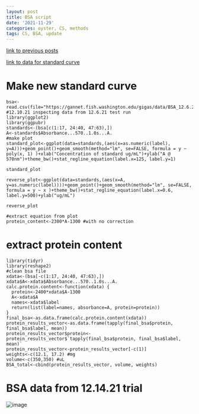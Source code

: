 ```yaml
---
layout: post
title: BSA script
date: '2021-11-29'
categories: oyster, CS, methods
tags: CS, BSA, update
---
```


[link to previous posts](https://github.com/ocattau/notebook-2/blob/master/_posts/2021-11-29-CS6_activity.md)

[link to data for standard curve](https://github.com/mattgeorgephd/NOPP-gigas-ploidy-temp/blob/main/202107_EXP2/citrate_synthase/BSA_12.6.21_results.csv)

# Make new standard curve
```{r}
bsa<-read.csv(file="https://gannet.fish.washington.edu/gigas/data/BSA_12.6.21_results.csv")
#12.10.21 inspecting data from 12.6.21 test run
library(ggplot2)
library(ggpubr)
standards<-(bsa[c(1:17, 24:40, 47:63),])
A<-standards$Absorbance...570..1.0s...A.
#make plot
standard_plot<-ggplot(data=standards,(aes(x=as.numeric(label), y=A)))+geom_point()+geom_smooth(method="lm", se=FALSE, formula = y ~ poly(x, 1) )+xlab("Concentration of standard ug/mL")+ylab("A @ 570nm")+theme_bw()+stat_regline_equation(label.x=125, label.y=1)

standard_plot

reverse_plot<-ggplot(data=standards,(aes(x=A, y=as.numeric(label))))+geom_point()+geom_smooth(method="lm", se=FALSE, formula = y ~ x )+theme_bw()+stat_regline_equation(label.x=0.6, label.y=500)+ylab("ug/mL")

reverse_plot

#extract equation from plot
protein_content<-2300*A-1300 #with no correction
```

# extract protein content
```{r}
library(tidyr)
library(reshape2)
#clean bsa file
xdata<-(bsa[-c(1:17, 24:40, 47:63),])
xdata$A<-xdata$Absorbance...570..1.0s...A.
calc.protein.content<-function(xdata) {
  protein<-2400*xdata$A-1300
  A<-xdata$A
  names<-xdata$label
  return(list(label=names, absorbance=A, protein=protein))
}
final_bsa<-as.data.frame(calc.protein.content(xdata))
protein_results_vector<-as.data.frame(tapply(final_bsa$protein, final_bsa$label, mean))
protein_results_vector$protein<-protein_results_vector$`tapply(final_bsa$protein, final_bsa$label, mean)`
protein_results_vector<-protein_results_vector[-c(1)]
weights<-c(12.1, 17.2) #mg
volume<-c(350,350) #uL
BSA_total<-cbind(protein_results_vector, volume, weights)
```

# BSA data from 12.14.21 trial
![image](https://raw.githubusercontent.com/mattgeorgephd/NOPP-gigas-ploidy-temp/main/202107_EXP2/citrate_synthase/bsa%20data%2012.14.21.png)
